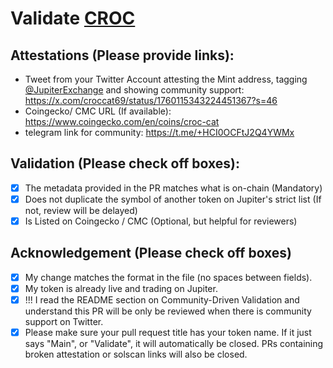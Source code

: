 # Validate [CROC](https://solscan.io/token/5V9qpFo8NMFyhYHbrqY2c1TJrvzZSnRJAdj4ryPVB18n)

## Attestations (Please provide links):
- Tweet from your Twitter Account attesting the Mint address, tagging [@JupiterExchange](https://twitter.com/JupiterExchange) and showing community support: https://x.com/croccat69/status/1760115343224451367?s=46
- Coingecko/ CMC URL (If available): https://www.coingecko.com/en/coins/croc-cat
- telegram link for community: https://t.me/+HCI0OCFtJ2Q4YWMx

## Validation (Please check off boxes):
- [X] The metadata provided in the PR matches what is on-chain (Mandatory)
- [X] Does not duplicate the symbol of another token on Jupiter's strict list (If not, review will be delayed)
- [X] Is Listed on Coingecko / CMC (Optional, but helpful for reviewers)  

## Acknowledgement (Please check off boxes)
- [X] My change matches the format in the file (no spaces between fields).
- [X] My token is already live and trading on Jupiter.
- [x] !!! I read the README section on Community-Driven Validation and understand this PR will be only be reviewed when there is community support on Twitter.
- [X] Please make sure your pull request title has your token name. If it just says "Main", or "Validate", it will automatically be closed. PRs containing broken attestation or solscan links will also be closed.
